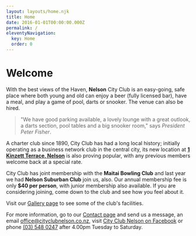 ```yaml
---
layout: layouts/home.njk
title: Home
date: 2016-01-01T00:00:00.000Z
permalink: /
eleventyNavigation:
  key: Home
  order: 0
---
```

# Welcome

With the best views of the Haven, **Nelson** City Club is an easy-going, safe place where both young and old can enjoy a beer (fully licensed bar), have a meal, and play a game of pool, darts or snooker. The venue can also be hired.

> "We have good parking available, a lovely lounge with a great outlook, a darts section, pool tables and a big snooker room," 
says *President Peter Fisher*. 

A charter club since 1890, City Club has had a long local history; initially operating as a business network club in the central city, its new location at **[1 Kinzett Terrace, Nelson](https://goo.gl/maps/pUmQtzwUdbDowJ1V9)** is also proving popular, with any previous members welcome back at a special rate. 

City Club has joint membership with the **Maitai Bowling Club** and last year we had **Nelson Suburban Club** join us, also. Our annual membership fee is only **$40 per person**, with junior membership also available. If you are considering joining, come down to the club and see how you feel about it.

Visit our [Gallery page](/gallery) to see some of the club's facilities.

For more information, go to our [Contact page](/contact) and send us a message, an email [office@cityclubnelson.co.nz](mailto:office@cityclubnelson.co.nz), visit [City Club Nelson on Facebook](https://www.facebook.com/nelsonsuburbanclub/) or phone [(03) 548 0247](tel:035480247) after 4.00pm Tuesday to Saturday.
